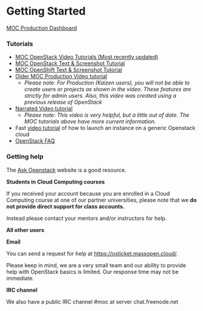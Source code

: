 # Getting Started
[MOC Production Dashboard](http://kaizen.massopen.cloud)

### Tutorials
* [MOC OpenStack Video Tutorials (Most recently updated)](https://www.youtube.com/watch?v=2koTHWe3yzo&list=PLt4NWsdhZYQM4FfliBmzWW_2nm86WIdbt)
* [MOC OpenStack Text & Screenshot Tutorial](OpenStack-Tutorial-Index.html)
* [MOC OpenShift Text & Screenshot Tutorial](MOC-OpenShift-Text-&amp;-Screenshot-Tutorial.html)
* [Older MOC Production Video tutorial](http://screencast.com/t/a1mnHDaUK)
   * *Please note: For Production (Kaizen users), you will not be able to create users or projects as shown in the video. These features are strictly for admin users.  Also, this video was created using a previous release of OpenStack* 
* [Narrated Video tutorial](https://youtu.be/9_PbcPV_jEU?t=199)
   * *Please note: This video is very helpful, but a little out of date.  The MOC tutorials above have more current information.*
* Fast [video tutorial](https://www.youtube.com/watch?v=ZjdrVHPjltI) of how to launch an instance on a generic Openstack cloud
* [OpenStack FAQ](../OpenStack-FAQ.html) 


### Getting help

The [Ask Openstack](https://ask.openstack.org/en/questions/) website is a good resource.

**Students in Cloud Computing courses**

If you received your account because you are enrolled in a Cloud Computing course at one of our partner universities, please note that we **do not provide direct support for class accounts.**

Instead please contact your mentors and/or instructors for help.


**All other users**

**Email**

You can send a request for help at https://osticket.massopen.cloud/.  

Please keep in mind, we are a very small team and our ability to provide help with OpenStack basics is limited.  Our response time may not be immediate.

**IRC channel**

We also have a public IRC channel #moc at server chat.freenode.net 

